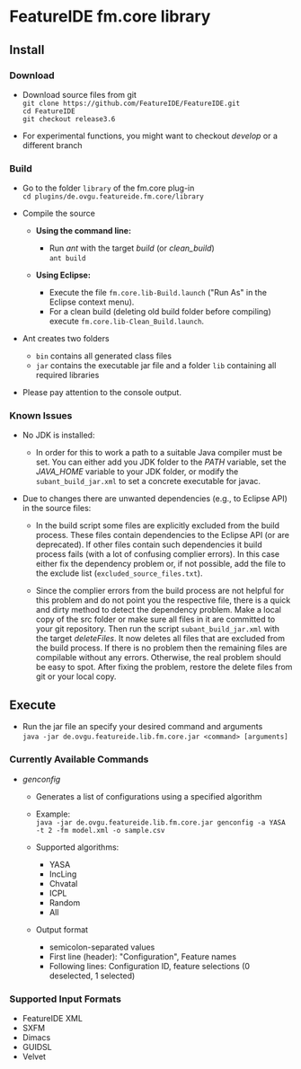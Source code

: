 # FeatureIDE fm.core library

## Install

### Download
- Download source files from git  
`git clone https://github.com/FeatureIDE/FeatureIDE.git`  
`cd FeatureIDE`  
`git checkout release3.6`  

- For experimental functions, you might want to checkout *develop* or a different branch

### Build
- Go to the folder `library` of the fm.core plug-in  
`cd plugins/de.ovgu.featureide.fm.core/library`
- Compile the source
  - **Using the command line:**
    - Run *ant* with the target *build* (or *clean_build*)  
	`ant build`  
	
  - **Using Eclipse:**
    - Execute the file `fm.core.lib-Build.launch` ("Run As" in the Eclipse context menu).
    - For a clean build (deleting old build folder before compiling) execute `fm.core.lib-Clean_Build.launch`.

- Ant creates two folders
  - `bin` contains all generated class files
  - `jar` contains the executable jar file and a folder `lib` containing all required libraries
	
 - Please pay attention to the console output.

### Known Issues
- No JDK is installed:	
  - In order for this to work a path to a suitable Java compiler must be set. You can either add you JDK folder to the *PATH* variable, set the *JAVA_HOME* variable to your JDK folder, or modify the `subant_build_jar.xml` to set a concrete executable for javac.
   
- Due to changes there are unwanted dependencies (e.g., to Eclipse API) in the source files:
  - In the build script some files are explicitly excluded from the build process.
	These files contain dependencies to the Eclipse API (or are deprecated).
	If other files contain such dependencies it build process fails (with a lot of confusing complier errors).
	In this case either fix the dependency problem or, if not possible, add the file to the exclude list (`excluded_source_files.txt`).  
	
  - Since the complier errors from the build process are not helpful for this problem and do not point you the respective file, there is a quick and dirty method to detect the dependency problem.
	Make a local copy of the src folder or make sure all files in it are committed to your git repository.
	Then run the script `subant_build_jar.xml` with the target *deleteFiles*.
	It now deletes all files that are excluded from the build process.
	If there is no problem then the remaining files are compilable without any errors.
	Otherwise, the real problem should be easy to spot.
	After fixing the problem, restore the delete files from git or your local copy.


## Execute
- Run the jar file an specify your desired command and arguments  
`java -jar de.ovgu.featureide.lib.fm.core.jar <command> [arguments]`

### Currently Available Commands
- *genconfig*
  - Generates a list of configurations using a specified algorithm
  - Example:  
  `java -jar de.ovgu.featureide.lib.fm.core.jar genconfig -a YASA -t 2 -fm model.xml -o sample.csv`  

  - Supported algorithms:
    - YASA
    - IncLing
    - Chvatal
    - ICPL
	- Random
	- All

  - Output format
  	- semicolon-separated values
    - First line (header): "Configuration", Feature names
    - Following lines: Configuration ID, feature selections (0 deselected, 1 selected)

### Supported Input Formats
- FeatureIDE XML
- SXFM
- Dimacs
- GUIDSL
- Velvet
